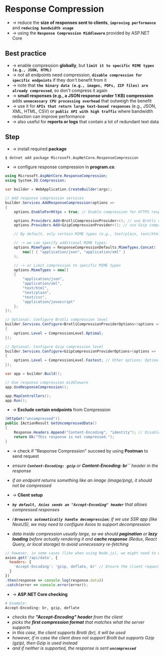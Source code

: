 
# Response Compression
* -> reduce the **size of responses sent to clients**, **`improving performance`** and **`reducing bandwidth usage`**
* -> using the **`Response Compression Middleware`** provided by ASP.NET Core

## Best practice
* -> enable compression **globally**, but **`limit it to specific MIME types (e.g., JSON, HTML)`**
* -> not all endpoints need compression, **`disable compression for specific endpoints`** if they don't benefit from it
* -> note that **`the binary data (e.g., images, PDFs, ZIP files) are already compressed`**, so don't compress it again
* -> **small responses (e.g., a JSON response under 1 KB) compression** adds **`unnecessary CPU processing overhead`** that outweigh the benefit
* -> use it for **`APIs that return large text-based responses`** (e.g., JSON, XML, HTML, CSV) or **`public API with high traffic`** where bandwidth reduction can improve performance
* -> also useful for **reports or logs** that contain a lot of redundant text data

## Step
* -> install required **package**
```bash
$ dotnet add package Microsoft.AspNetCore.ResponseCompression
```

* -> configure response compression in **program.cs**:
```cs
using Microsoft.AspNetCore.ResponseCompression;
using System.IO.Compression;

var builder = WebApplication.CreateBuilder(args);

// Add response compression services
builder.Services.AddResponseCompression(options =>
{
    options.EnableForHttps = true; // Enable compression for HTTPS responses

    options.Providers.Add<BrotliCompressionProvider>(); // use Brotli compression - better compression than Gzip
    options.Providers.Add<GzipCompressionProvider>(); // use Gzip compression as fallback

    // By default, only certain MIME types (e.g., text/plain, text/html) are compressed

    // -> we can specify additional MIME types:
    options.MimeTypes = ResponseCompressionDefaults.MimeTypes.Concat(
        new[] { "application/json", "application/xml" }
    );

    // -> or Limit compression to specific MIME types
    options.MimeTypes = new[] 
    {
        "application/json",
        "application/xml",
        "text/html",
        "text/plain",
        "text/css",
        "application/javascript"
    };
});

// Optional: Configure Brotli compression level
builder.Services.Configure<BrotliCompressionProviderOptions>(options =>
{
    options.Level = CompressionLevel.Optimal;
});

// Optional: Configure Gzip compression level
builder.Services.Configure<GzipCompressionProviderOptions>(options =>
{
    options.Level = CompressionLevel.Fastest; // Other options: Optimal, NoCompression
});

var app = builder.Build();

// Use response compression middleware
app.UseResponseCompression();

app.MapControllers();
app.Run();
```

* -> **Exclude certain endpoints** from Compression
```cs
[HttpGet("uncompressed")]
public IActionResult GetUncompressedData()
{
    Response.Headers.Append("Content-Encoding", "identity"); // Disable compression
    return Ok("This response is not compressed.");
}
```

* -> check if "Response Compression" succeed by using **Postman** to send request
* _ensure **`Content-Encoding: gzip`** or **Content-Encoding: br``** header in the response_
* _if an endpoint returns something like an image (image/png), it should not be compressed_

* -> **Client setup**
* _**`by default, Axios sends an "Accept-Encoding" header`** that allows compressed responses_ 
* _i **`Browsers automatically handle decompression`**; if we use SSR app (like NextJS), we may need to configure Axios to support decompression_
* _data inside compression usually large, so we should **pagination** or **lazy loading** before actually rendering it and **cache response** (Redux, React Query, or local storage) to avoid unnecessary re-fetching_
```js
// however, in some cases (like when using Node.js), we might need to explicitly set 'Accept-Encoding' header
axios.get('/api/data', {
  headers: {
    'Accept-Encoding': 'gzip, deflate, br' // Ensure the client requests compressed responses
  }
})
.then(response => console.log(response.data))
.catch(error => console.error(error));
```

* -> **ASP.NET Core checking**
```bash
# Example:
Accept-Encoding: br, gzip, deflate
```
* _checks the **"Accept-Encoding" header** from the client_
* _picks the **first compression format** that matches what the server supports_
* _in this case, the client supports Brotli (br), it will be used_
* _however, if in case the client does not support Brotli but supports Gzip (gzip), then Gzip is used instead_
* _and if neither is supported, the response is sent **`uncompressed`**_
